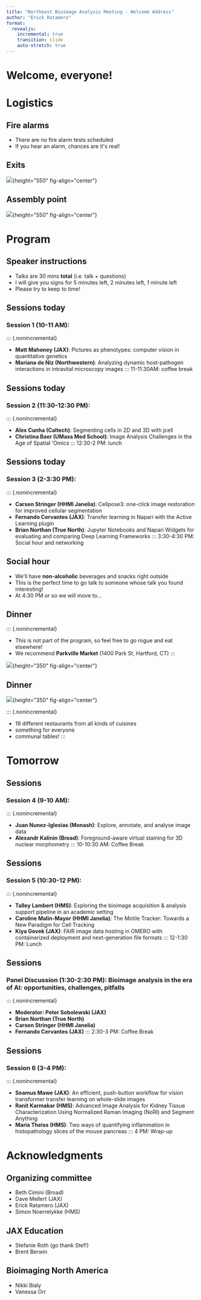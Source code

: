 ```yaml
---
title: "Northeast Bioimage Analysis Meeting - Welcome Address"
author: "Erick Ratamero"
format:
  revealjs:
    incremental: true
    transition: slide
    auto-stretch: true
---
```


# Welcome, everyone!

# Logistics
## Fire alarms
- There are no fire alarm tests scheduled
- If you hear an alarm, chances are it's real!

## Exits
![](nebam_images/holt.png){height="550" fig-align="center"}

## Assembly point
![](nebam_images/assembly.png){height="550" fig-align="center"}

# Program

## Speaker instructions
- Talks are 30 mins **total** (i.e. talk + questions)
- I will give you signs for 5 minutes left, 2 minutes left, 1 minute left
- Please try to keep to time!

## Sessions today
### Session 1 (10-11 AM):
::: {.nonincremental}
- **Matt Mahoney (JAX)**: Pictures as phenotypes: computer vision in quantitative genetics
- **Mariana de Niz (Northwestern)**: Analyzing dynamic host-pathogen interactions in intravital microscopy images
:::
11-11:30AM: coffee break

## Sessions today
### Session 2 (11:30-12:30 PM): 
::: {.nonincremental}
- **Alex Cunha (Caltech)**: Segmenting cells in 2D and 3D with jcell
- **Christina Baer (UMass Med School)**: Image Analysis Challenges in the Age of Spatial 'Omics
:::
12:30-2 PM: lunch

## Sessions today
### Session 3 (2-3:30 PM): 
::: {.nonincremental}
- **Carsen Stringer (HHMI Janelia)**:  Cellpose3: one-click image restoration for improved cellular segmentation
- **Fernando Cervantes (JAX)**: Transfer learning in Napari with the Active Learning plugin
- **Brian Northan (True North)**: Jupyter Notebooks and Napari Widgets for evaluating and comparing Deep Learning Frameworks 
:::
3:30-4:30 PM: Social hour and networking

## Social hour
- We'll have **non-alcoholic** beverages and snacks right outside
- This is the perfect time to go talk to someone whose talk you found interesting!
- At 4:30 PM or so we will move to...

## Dinner
::: {.nonincremental}
- This is not part of the program, so feel free to go rogue and eat elsewhere!
- We recommend **Parkville Market** (1400 Park St, Hartford, CT)
:::

![](nebam_images/parkville.png){height="350" fig-align="center"}

## Dinner
![](https://parkvillemarket.com/wp-content/uploads/2022/11/customers-at-food-hall.jpg){height="350" fig-align="center"}

::: {.nonincremental}
- 19 different restaurants from all kinds of cuisines
- something for everyone
- communal tables!
:::

# Tomorrow
## Sessions
### Session 4 (9-10 AM): 
::: {.nonincremental}
- **Juan Nunez-Iglesias (Monash)**: Explore, annotate, and analyse image data
- **Alexandr Kalinin (Broad)**: Foreground-aware virtual staining for 3D nuclear morphometry
:::
10-10:30 AM: Coffee Break

## Sessions
### Session 5 (10:30-12 PM): 
::: {.nonincremental}
- **Talley Lambert (HMS)**: Exploring the bioimage acquisition & analysis support pipeline in an academic setting
- **Caroline Malin-Mayor (HHMI Janelia)**: The Motile Tracker: Towards a New Paradigm for Cell Tracking
- **Kiya Govek (JAX)**: FAIR image data hosting in OMERO with containerized deployment and next-generation file formats
:::
12-1:30 PM: Lunch

## Sessions
### Panel Discussion (1:30-2:30 PM): Bioimage analysis in the era of AI: opportunities, challenges, pitfalls
::: {.nonincremental}
- **Moderator: Peter Sobolewski (JAX)**
- **Brian Northan (True North)**
- **Carsen Stringer (HHMI Janelia)**
- **Fernando Cervantes (JAX)**
:::
2:30-3 PM: Coffee Break

## Sessions
### Session 6 (3-4 PM): 
::: {.nonincremental}
- **Seamus Mawe (JAX)**: An efficient, push-button workflow for vision transformer transfer learning on whole-slide images
- **Ranit Karmakar (HMS)**: Advanced Image Analysis for Kidney Tissue Characterization Using Normalized Raman Imaging (NoRI) and Segment Anything
- **Maria Theiss (HMS)**: Two ways of quantifying inflammation in histopathology slices of the mouse pancreas
:::
4 PM: Wrap-up

# Acknowledgments

## Organizing committee
- Beth Cimini (Broad)
- Dave Mellert (JAX)
- Erick Ratamero (JAX)
- Simon Noerrelykke (HMS)

## JAX Education
- Stefanie Roth (go thank Stef!)
- Brent Berwin

## Bioimaging North America
- Nikki Bialy
- Vanessa Orr


